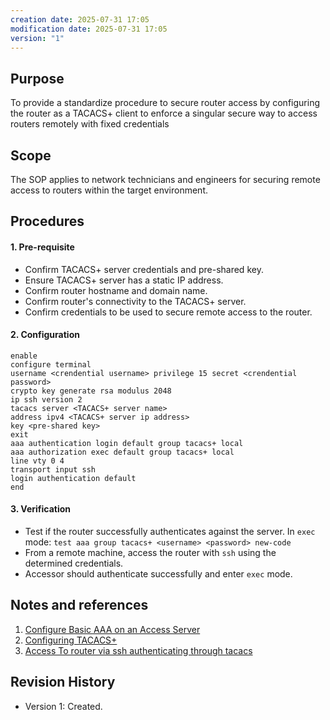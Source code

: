 ```yaml
---
creation date: 2025-07-31 17:05
modification date: 2025-07-31 17:05
version: "1"
---
```

## Purpose
To provide a standardize procedure to secure router access by configuring the router as a TACACS+ client to enforce a singular secure way to access routers remotely with fixed credentials
## Scope
The SOP applies to network technicians and engineers for securing remote access to routers within the target environment.
## Procedures
#### 1. Pre-requisite
- Confirm TACACS+ server credentials and pre-shared key.
- Ensure TACACS+ server has a static IP address.
- Confirm router hostname and domain name.
- Confirm router's connectivity to the TACACS+ server.
- Confirm credentials to be used to secure remote access to the router.
#### 2. Configuration
```
enable
configure terminal
username <crendential username> privilege 15 secret <crendential password>
crypto key generate rsa modulus 2048
ip ssh version 2
tacacs server <TACACS+ server name>
address ipv4 <TACACS+ server ip address>
key <pre-shared key>
exit
aaa authentication login default group tacacs+ local
aaa authorization exec default group tacacs+ local
line vty 0 4
transport input ssh
login authentication default
end
```
#### 3. Verification
- Test if the router successfully authenticates against the server. In `exec` mode: `test aaa group tacacs+ <username> <password> new-code`
- From a remote machine, access the router with `ssh` using the determined credentials.
- Accessor should authenticate successfully and enter `exec` mode.
## Notes and references
1. [Configure Basic AAA on an Access Server](https://www.cisco.com/c/en/us/support/docs/security-vpn/terminal-access-controller-access-control-system-tacacs-/10384-security.html#toc-hId-94585741)
2. [Configuring TACACS+](https://www.cisco.com/c/en/us/td/docs/switches/lan/catalyst9600/software/release/17-17/configuration_guide/sec/b_1717_sec_9600_cg/configuring_tacacs_.html)
3. [Access To router via ssh authenticating through tacacs](https://community.cisco.com/t5/routing/access-to-router-via-ssh-authenticating-through-tacacs/td-p/1126881)
## Revision History
- Version 1: Created.